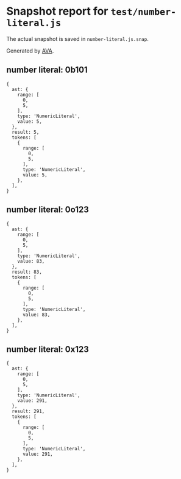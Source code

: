 # Snapshot report for `test/number-literal.js`

The actual snapshot is saved in `number-literal.js.snap`.

Generated by [AVA](https://ava.li).

## number literal: 0b101

    {
      ast: {
        range: [
          0,
          5,
        ],
        type: 'NumericLiteral',
        value: 5,
      },
      result: 5,
      tokens: [
        {
          range: [
            0,
            5,
          ],
          type: 'NumericLiteral',
          value: 5,
        },
      ],
    }

## number literal: 0o123

    {
      ast: {
        range: [
          0,
          5,
        ],
        type: 'NumericLiteral',
        value: 83,
      },
      result: 83,
      tokens: [
        {
          range: [
            0,
            5,
          ],
          type: 'NumericLiteral',
          value: 83,
        },
      ],
    }

## number literal: 0x123

    {
      ast: {
        range: [
          0,
          5,
        ],
        type: 'NumericLiteral',
        value: 291,
      },
      result: 291,
      tokens: [
        {
          range: [
            0,
            5,
          ],
          type: 'NumericLiteral',
          value: 291,
        },
      ],
    }
